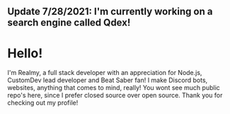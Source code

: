 ## Update 7/28/2021: I'm currently working on a search engine called Qdex!

# Hello!
I'm Realmy, a full stack developer with an appreciation for Node.js, CustomDev lead developer and Beat Saber fan! I make Discord bots, websites, anything that comes to mind, really! You wont see much public repo's here, since I prefer closed source over open source. Thank you for checking out my profile!
